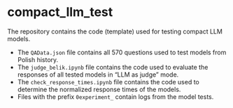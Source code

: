 # compact_llm_test
The repository contains the code (template) used for testing compact LLM models.

* The `QAData.json` file contains all 570 questions used to test models from Polish history. 
* The `judge_belik.ipynb` file contains the code used to evaluate the responses of all tested models in “LLM as judge” mode.
* The `check_response_times.ipynb` file contains the code used to determine the normalized response times of the models.
* Files with the prefix `0experiment_` contain logs from the model tests.

